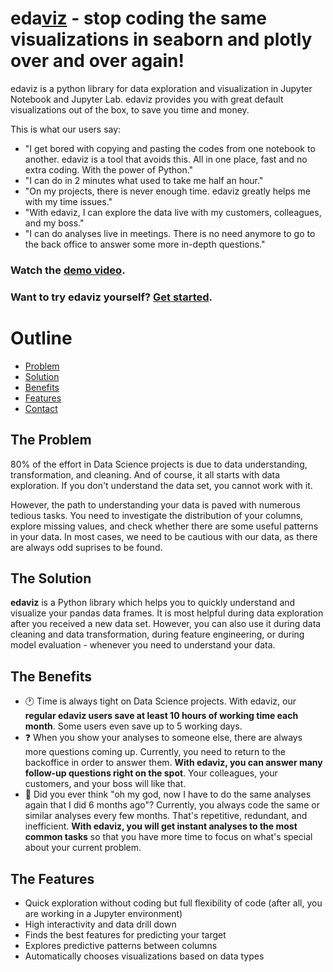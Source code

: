 # eda[viz](https://youtu.be/eYEeYv11YrQ) - stop coding the same visualizations in seaborn and plotly over and over again!

edaviz is a python library for data exploration and visualization in Jupyter Notebook and Jupyter Lab. edaviz provides you with great default visualizations out of the box, to save you time and money.

This is what our users say:
- "I get bored with copying and pasting the codes from one notebook to another. edaviz is a tool that avoids this. All in one place, fast and no extra coding. With the power of Python."
- "I can do in 2 minutes what used to take me half an hour."
- "On my projects, there is never enough time. edaviz greatly helps me with my time issues."
- "With edaviz, I can explore the data live with my customers, colleagues, and my boss."
- "I can do analyses live in meetings. There is no need anymore to go to the back office to answer some more in-depth questions."

### Watch the [demo video](https://youtu.be/eYEeYv11YrQ).

### Want to try edaviz yourself? [Get started](https://edaviz.com/getting_started/installation.html).

# Outline

- [Problem](#the-problem)
- [Solution](#the-solution)
- [Benefits](#the-benefits)
- [Features](#the-features)
- [Contact](#contact)

## The Problem

80% of the effort in Data Science projects is due to data understanding, transformation, and cleaning.
And of course, it all starts with data exploration. If you don't understand the data set, you cannot work with it.

However, the path to understanding your data is paved with numerous tedious tasks. You need to investigate the distribution of your columns, explore missing values, and check whether there are some useful patterns in your data. In most cases, we need to be cautious with our data, as there are always odd suprises to be found.

## The Solution

**edaviz** is a Python library which helps you to quickly understand and visualize your pandas data frames. It is most helpful during data exploration after you received a new data set. However, you can also use it during data cleaning and data transformation, during feature engineering, or during model evaluation - whenever you need to understand your data.

## The Benefits

- :clock1: Time is always tight on Data Science projects. With edaviz, our **regular edaviz users save at least 10 hours of working time each month**. Some users even save up to 5 working days.
- :question: When you show your analyses to someone else, there are always more questions coming up. Currently, you need to return to the backoffice in order to answer them. **With edaviz, you can answer many follow-up questions right on the spot**. Your colleagues, your customers, and your boss will like that.
- :repeat: Did you ever think "oh my god, now I have to do the same analyses again that I did 6 months ago"? Currently, you always code the same or similar analyses every few months. That's repetitive, redundant, and inefficient. **With edaviz, you will get instant analyses to the most common tasks** so that you have more time to focus on what's special about your current problem.


## The Features

- Quick exploration without coding but full flexibility of code (after all, you are working in a Jupyter environment)
- High interactivity and data drill down
- Finds the best features for predicting your target
- Explores predictive patterns between columns
- Automatically chooses visualizations based on data types
